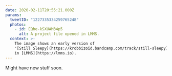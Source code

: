 ```yaml
---
date: 2020-02-11T20:55:21.000Z
params:
  tweetID: "1227335334259765248"
  photos:
    - id: EQhe-kSXUAM34p5
      alt: A project file opened in LMMS.
  context: >-
    The image shows an early version of
    '[Still Sleepy](https://krobbizoid.bandcamp.com/track/still-sleepy)' opened
    in [LMMS](https://lmms.io).
---
```


Might have new stuff soon.
